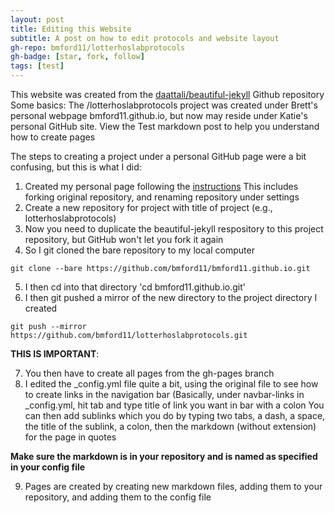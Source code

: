 ```yaml
---
layout: post
title: Editing this Website
subtitle: A post on how to edit protocols and website layout
gh-repo: bmford11/lotterhoslabprotocols
gh-badge: [star, fork, follow]
tags: [test]
---
```


This website was created from the [daattali/beautiful-jekyll](https://github.com/daattali/beautiful-jekyll#readme) Github repository
Some basics:
The /lotterhoslabprotocols project was created under Brett's personal webpage bmford11.github.io, but now may reside under Katie's personal GitHub site.
View the Test markdown post to help you understand how to create pages

The steps to creating a project under a personal GitHub page were a bit confusing, but this is what I did:
1. Created my personal page following the [instructions](https://github.com/daattali/beautiful-jekyll#readme)
This includes forking original repository, and renaming repository under settings
2. Create a new repository for project with title of project (e.g., lotterhoslabprotocols)
3. Now you need to duplicate the beautiful-jekyll respository to this project repository, but GitHub won't let you fork it again
4. So I git cloned the bare repository to my local computer

`git clone --bare https://github.com/bmford11/bmford11.github.io.git`

5. I then cd into that directory
'cd bmford11.github.io.git'
6. I then git pushed a mirror of the new directory to the project directory I created

`git push --mirror https://github.com/bmford11/lotterhoslabprotocols.git`

**THIS IS IMPORTANT**:

7. You then have to create all pages from the gh-pages branch
8. I edited the \_config.yml file quite a bit, using the original file to see how to create links in the navigation bar
(Basically, under navbar-links in \_config.yml, hit tab and type title of link you want in bar with a colon
You can then add sublinks which you do by typing two tabs, a dash, a space, the title of the sublink,  a colon, then the markdown (without extension) for the page in quotes

**Make sure the markdown is in your repository and is named as specified in your config file**

9. Pages are created by creating new markdown files, adding them to your repository, and adding them to the config file

